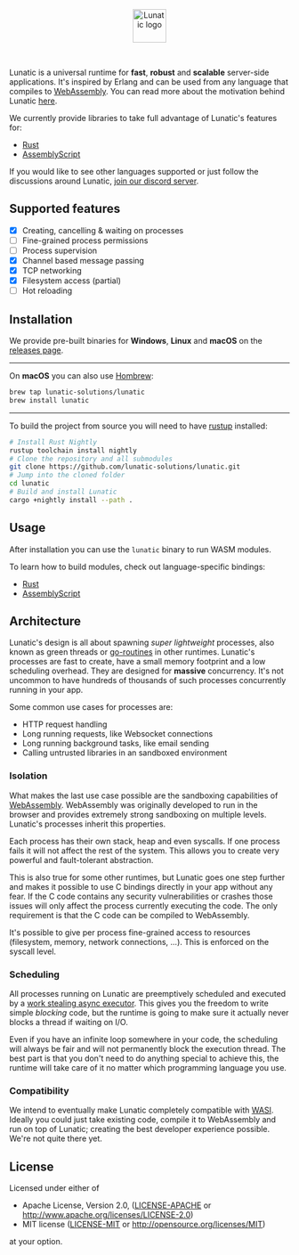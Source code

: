 <div align="center">
    <a href="https://lunatic.solutions/" target="_blank">
        <img width="60" src="https://raw.githubusercontent.com/lunatic-solutions/lunatic/main/assets/logo.svg" alt="Lunatic logo">
    </a>
    <p>&nbsp;</p>
</div>

Lunatic is a universal runtime for **fast**, **robust** and **scalable** server-side applications.
It's inspired by Erlang and can be used from any language that compiles to [WebAssembly][1].
You can read more about the motivation behind Lunatic [here][2].

We currently provide libraries to take full advantage of Lunatic's features for:

- [Rust][3]
- [AssemblyScript][11]

If you would like to see other languages supported or just follow the discussions around Lunatic,
[join our discord server][4].

## Supported features

- [x] Creating, cancelling & waiting on processes
- [ ] Fine-grained process permissions
- [ ] Process supervision
- [x] Channel based message passing
- [x] TCP networking
- [x] Filesystem access (partial)
- [ ] Hot reloading

## Installation

We provide pre-built binaries for **Windows**, **Linux** and **macOS** on the [releases page][5].

---

On **macOS** you can also use [Hombrew][6]:

```bash
brew tap lunatic-solutions/lunatic
brew install lunatic
```

---

To build the project from source you will need to have [rustup][7] installed:

```bash
# Install Rust Nightly
rustup toolchain install nightly
# Clone the repository and all submodules
git clone https://github.com/lunatic-solutions/lunatic.git
# Jump into the cloned folder
cd lunatic
# Build and install Lunatic
cargo +nightly install --path .
```

## Usage

After installation you can use the `lunatic` binary to run WASM modules.

To learn how to build modules, check out language-specific bindings:
* [Rust](https://github.com/lunatic-solutions/rust-lib) 
* [AssemblyScript](https://github.com/lunatic-solutions/as-lunatic)

## Architecture

Lunatic's design is all about spawning _super lightweight_ processes, also known as green threads or
[go-routines][8] in other runtimes. Lunatic's processes are fast to create, have a small memory footprint
and a low scheduling overhead. They are designed for **massive** concurrency. It's not uncommon to have
hundreds of thousands of such processes concurrently running in your app.

Some common use cases for processes are:

- HTTP request handling
- Long running requests, like Websocket connections
- Long running background tasks, like email sending
- Calling untrusted libraries in an sandboxed environment

### Isolation

What makes the last use case possible are the sandboxing capabilities of [WebAssembly][1]. WebAssembly was
originally developed to run in the browser and provides extremely strong sandboxing on multiple levels.
Lunatic's processes inherit this properties.

Each process has their own stack, heap and even syscalls. If one process fails it will not affect the rest
of the system. This allows you to create very powerful and fault-tolerant abstraction.

This is also true for some other runtimes, but Lunatic goes one step further and makes it possible to use C
bindings directly in your app without any fear. If the C code contains any security vulnerabilities or crashes
those issues will only affect the process currently executing the code. The only requirement is that the C
code can be compiled to WebAssembly.

It's possible to give per process fine-grained access to resources (filesystem, memory, network connections, ...).
This is enforced on the syscall level.

### Scheduling

All processes running on Lunatic are preemptively scheduled and executed by a [work stealing async executor][9]. This
gives you the freedom to write simple _blocking_ code, but the runtime is going to make sure it actually never blocks
a thread if waiting on I/O.

Even if you have an infinite loop somewhere in your code, the scheduling will always be fair and will not permanently block
the execution thread. The best part is that you don't need to do anything special to achieve this, the runtime will take
care of it no matter which programming language you use.

### Compatibility

We intend to eventually make Lunatic completely compatible with [WASI][10]. Ideally you could just take existing code,
compile it to WebAssembly and run on top of Lunatic; creating the best developer experience possible. We're not
quite there yet.

## License

Licensed under either of

- Apache License, Version 2.0, ([LICENSE-APACHE](LICENSE-APACHE) or http://www.apache.org/licenses/LICENSE-2.0)
- MIT license ([LICENSE-MIT](LICENSE-MIT) or http://opensource.org/licenses/MIT)

at your option.

[1]: https://webassembly.org/
[2]: https://kolobara.com/lunatic/index.html#motivation
[3]: https://crates.io/crates/lunatic
[4]: https://discord.gg/b7zDqpXpB4
[5]: https://github.com/lunatic-solutions/lunatic/releases
[6]: https://brew.sh/
[7]: https://rustup.rs/
[8]: https://golangbot.com/goroutines
[9]: https://docs.rs/smol
[10]: https://wasi.dev/
[11]: https://github.com/lunatic-solutions/as-lunatic
